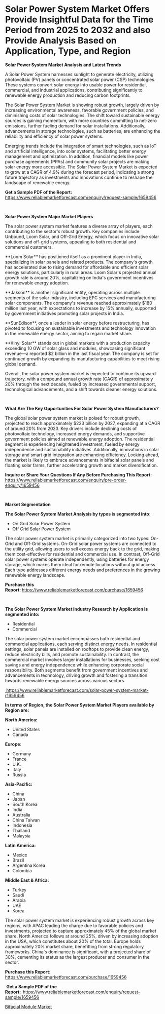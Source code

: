 <p><h1>Solar Power System Market Offers Provide Insightful Data for the Time Period from 2025 to 2032 and also Provide Analysis Based on Application, Type, and Region</h1></p><p><strong>Solar Power System Market Analysis and Latest Trends</strong></p>
<p><p>A Solar Power System harnesses sunlight to generate electricity, utilizing photovoltaic (PV) panels or concentrated solar power (CSP) technologies. These systems convert solar energy into usable power for residential, commercial, and industrial applications, contributing significantly to renewable energy production and reducing carbon footprints.</p><p>The Solar Power System Market is showing robust growth, largely driven by increasing environmental awareness, favorable government policies, and diminishing costs of solar technologies. The shift toward sustainable energy sources is gaining momentum, with more countries committing to net-zero emissions, further fueling demand for solar installations. Additionally, advancements in storage technologies, such as batteries, are enhancing the reliability and efficiency of solar power systems.</p><p>Emerging trends include the integration of smart technologies, such as IoT and artificial intelligence, into solar systems, facilitating better energy management and optimization. In addition, financial models like power purchase agreements (PPAs) and community solar projects are making solar energy more accessible. The Solar Power System Market is expected to grow at a CAGR of 4.9% during the forecast period, indicating a strong future trajectory as investments and innovations continue to reshape the landscape of renewable energy.</p></p>
<p><strong>Get a Sample PDF of the Report:&nbsp;</strong> <a href="https://www.reliablemarketforecast.com/enquiry/request-sample/1659456?utm_campaign=1834&utm_medium=2&utm_source=Github&utm_content=ia&utm_term=13022025&utm_id=solar-power-system">https://www.reliablemarketforecast.com/enquiry/request-sample/1659456</a></p>
<p>&nbsp;</p>
<p><strong>Solar Power System Major Market Players</strong></p>
<p><p>The solar power system market features a diverse array of players, each contributing to the sector's robust growth. Key companies include Unbound, Loom Solar, and Off-Grid Energy, which focus on innovative solar solutions and off-grid systems, appealing to both residential and commercial customers.</p><p>**Loom Solar** has positioned itself as a prominent player in India, specializing in solar panels and related products. The company's growth has accelerated due to rising demand for affordable and efficient solar energy solutions, particularly in rural areas. Loom Solar's projected annual growth rate is around 20%, capitalizing on India's government incentives for renewable energy adoption.</p><p>**Jakson** is another significant entity, operating across multiple segments of the solar industry, including EPC services and manufacturing solar components. The company's revenue reached approximately $180 million last year, with expectations to increase by 15% annually, supported by government initiatives promoting solar projects in India.</p><p>**SunEdison**, once a leader in solar energy before restructuring, has pivoted to focusing on sustainable investments and technology innovation in the renewable energy sector, aiming to regain market share.</p><p>**Xinyi Solar** stands out in global markets with a production capacity exceeding 10 GW of solar glass and modules, showcasing significant revenue—a reported $2 billion in the last fiscal year. The company is set for continued growth by expanding its manufacturing capabilities to meet rising global demand.</p><p>Overall, the solar power system market is expected to continue its upward trajectory, with a compound annual growth rate (CAGR) of approximately 20% through the next decade, fueled by increased governmental support, technological advancements, and a shift towards cleaner energy solutions.</p></p>
<p>&nbsp;</p>
<p><strong>What Are The Key Opportunities For Solar Power System Manufacturers?</strong></p>
<p><p>The global solar power system market is poised for robust growth, projected to reach approximately $223 billion by 2027, expanding at a CAGR of around 20% from 2023. Key drivers include declining costs of photovoltaic technology, increased energy demands, and supportive government policies aimed at renewable energy adoption. The residential segment is experiencing heightened investment, fueled by energy independence and sustainability initiatives. Additionally, innovations in solar storage and smart grid integration are enhancing efficiency. Looking ahead, the market is likely to embrace advancements in bifacial solar panels and floating solar farms, further accelerating growth and market diversification.</p></p>
<p><strong>Inquire or Share Your Questions If Any Before Purchasing This Report:</strong> <a href="https://www.reliablemarketforecast.com/enquiry/pre-order-enquiry/1659456?utm_campaign=1834&utm_medium=2&utm_source=Github&utm_content=ia&utm_term=13022025&utm_id=solar-power-system">https://www.reliablemarketforecast.com/enquiry/pre-order-enquiry/1659456</a></p>
<p>&nbsp;</p>
<p><strong>Market Segmentation</strong></p>
<p><strong>The Solar Power System Market Analysis by types is segmented into:</strong></p>
<p><ul><li>On Grid Solar Power System</li><li>Off Grid Solar Power System</li></ul></p>
<p><p>The solar power system market is primarily categorized into two types: On-Grid and Off-Grid systems. On-Grid solar power systems are connected to the utility grid, allowing users to sell excess energy back to the grid, making them cost-effective for residential and commercial use. In contrast, Off-Grid solar power systems operate independently, using batteries for energy storage, which makes them ideal for remote locations without grid access. Each type addresses different energy needs and preferences in the growing renewable energy landscape.</p></p>
<p><strong>Purchase this Report:&nbsp;</strong><a href="https://www.reliablemarketforecast.com/purchase/1659456?utm_campaign=1834&utm_medium=2&utm_source=Github&utm_content=ia&utm_term=13022025&utm_id=solar-power-system">https://www.reliablemarketforecast.com/purchase/1659456</a></p>
<p>&nbsp;</p>
<p><strong>The Solar Power System Market Industry Research by Application is segmented into:</strong></p>
<p><ul><li>Residential</li><li>Commercial</li></ul></p>
<p><p>The solar power system market encompasses both residential and commercial applications, each serving distinct energy needs. In residential settings, solar panels are installed on rooftops to provide clean energy, reduce electricity bills, and promote sustainability. In contrast, the commercial market involves larger installations for businesses, seeking cost savings and energy independence while enhancing corporate social responsibility. Both segments benefit from government incentives and advancements in technology, driving growth and fostering a transition towards renewable energy sources across various sectors.</p></p>
<p><a href="https://www.reliablemarketforecast.com/solar-power-system-market-r1659456?utm_campaign=1834&utm_medium=2&utm_source=Github&utm_content=ia&utm_term=13022025&utm_id=solar-power-system">&nbsp;https://www.reliablemarketforecast.com/solar-power-system-market-r1659456</a></p>
<p><strong>In terms of Region, the Solar Power System Market Players available by Region are:</strong></p>
<p>
    <p> <strong> North America: </strong>
        <ul>
            <li>United States</li>
            <li>Canada</li>
        </ul>
        </p> 
    <p> <strong> Europe: </strong>
        <ul>
            <li>Germany</li>
            <li>France</li>
            <li>U.K.</li>
            <li>Italy</li>
            <li>Russia</li>
        </ul>
        </p> 
    <p> <strong> Asia-Pacific: </strong>
        <ul>
            <li>China</li>
            <li>Japan</li>
            <li>South Korea</li>
            <li>India</li>
            <li>Australia</li>
            <li>China Taiwan</li>
            <li>Indonesia</li>
            <li>Thailand</li>
            <li>Malaysia</li>
        </ul>
        </p> 
    <p> <strong> Latin America: </strong>
        <ul>
            <li>Mexico</li>
            <li>Brazil</li>
            <li>Argentina Korea</li>
            <li>Colombia</li>
        </ul>
        </p> 
    <p> <strong> Middle East & Africa: </strong>
        <ul>
            <li>Turkey</li>
            <li>Saudi</li>
            <li>Arabia</li>
            <li>UAE</li>
            <li>Korea</li>
        </ul>
    </p>
    </p>
<p><p>The solar power system market is experiencing robust growth across key regions, with APAC leading the charge due to favorable policies and investments, projected to capture approximately 45% of the global market share. North America follows at around 25%, driven by increasing adoption in the USA, which constitutes about 20% of the total. Europe holds approximately 20% market share, benefitting from strong regulatory frameworks. China's dominance is significant, with a projected share of 30%, cementing its status as the largest producer and consumer in the sector.</p></p>
<p><strong>Purchase this Report: </strong><a href="https://www.reliablemarketforecast.com/purchase/1659456?utm_campaign=1834&utm_medium=2&utm_source=Github&utm_content=ia&utm_term=13022025&utm_id=solar-power-system">https://www.reliablemarketforecast.com/purchase/1659456</a></p>
<p>&nbsp;<strong>Get a Sample PDF of the Report:&nbsp;&nbsp;</strong><a href="https://www.reliablemarketforecast.com/enquiry/request-sample/1659456?utm_campaign=1834&utm_medium=2&utm_source=Github&utm_content=ia&utm_term=13022025&utm_id=solar-power-system">https://www.reliablemarketforecast.com/enquiry/request-sample/1659456</a></p>
<p><strong></strong></p>
<p><p><a href="https://github.com/ashepherd82/Market-Research-Report-List-7/blob/main/bifacial-module-market.md?utm_campaign=1834&utm_medium=2&utm_source=Github&utm_content=ia&utm_term=13022025&utm_id=solar-power-system">Bifacial Module Market</a></p></p>